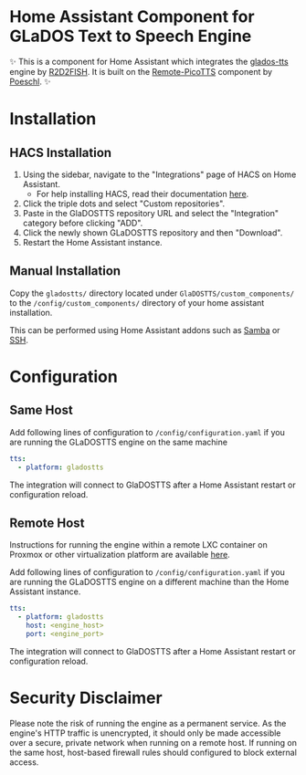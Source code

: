 # Home Assistant Component for GLaDOS Text to Speech Engine

✨ This is a component for Home Assistant which integrates the [glados-tts](https://github.com/R2D2FISH/glados-tts) engine by [R2D2FISH](https://github.com/R2D2FISH). It is built on the [Remote-PicoTTS](https://github.com/Poeschl/Remote-PicoTTS) component by [Poeschl](https://github.com/Poeschl). ✨

# Installation

## HACS Installation
1. Using the sidebar, navigate to the "Integrations" page of HACS on Home Assistant.
    * For help installing HACS, read their documentation [here](https://hacs.xyz/docs/setup/download/). 
3. Click the triple dots and select "Custom repositories".
4. Paste in the GlaDOSTTS repository URL and select the "Integration" category before clicking "ADD". 
5. Click the newly shown GLaDOSTTS repository and then "Download". 
6. Restart the Home Assistant instance.

## Manual Installation
Copy the `gladostts/` directory located under `GlaDOSTTS/custom_components/` to the `/config/custom_components/` directory of your home assistant installation.

This can be performed using Home Assistant addons such as [Samba](https://github.com/home-assistant/addons/blob/master/samba/DOCS.md) or [SSH](https://github.com/home-assistant/addons/blob/master/ssh/DOCS.md).

# Configuration

## Same Host
Add following lines of configuration to  `/config/configuration.yaml` if you are running the GLaDOSTTS engine on the same machine

```yaml
tts:
  - platform: gladostts

```
The integration will connect to GlaDOSTTS after a Home Assistant restart or configuration reload.

## Remote Host
Instructions for running the engine within a remote LXC container on Proxmox or other virtualization platform are available [here](https://github.com/jenkinsmichpa/GlaDOSTTS/blob/master/ExampleLXCContainerSetup.md).

Add following lines of configuration to `/config/configuration.yaml` if you are running the GLaDOSTTS engine on a different machine than the Home Assistant instance.
```yaml
tts:
  - platform: gladostts
    host: <engine_host>
    port: <engine_port>

```
The integration will connect to GlaDOSTTS after a Home Assistant restart or configuration reload.

# Security Disclaimer
Please note the risk of running the engine as a permanent service. As the engine's HTTP traffic is unencrypted, it should only be made accessible over a secure, private network when running on a remote host. If running on the same host, host-based firewall rules should configured to block external access.


